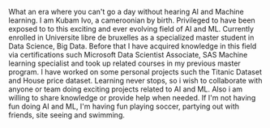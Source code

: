 What an era where you can't go a day without hearing AI and Machine learning. I am Kubam Ivo, a cameroonian by birth. Privileged to have been exposed to to this exciting and ever evolving field of AI and ML. Currently enrolled in Universite libre de bruxelles as a specialized master student in Data Science, Big Data. Before that I have acquired knowledge in this field via certifications such Microsoft Data Scientist Associate, SAS Machine learning specialist and took up related courses in my previous master program. I have worked on some personal projects such the Titanic Dataset and House price dataset. Learning never stops, so i wish to collaborate with anyone or team doing exciting projects related to AI and ML. Also i am willing to share knowledge or provide help when needed. 
If I'm not having fun doing AI and ML, I'm having fun playing soccer, partying out with friends, site seeing and swimming. 

<!--
**ivombi/ivombi** is a ✨ _special_ ✨ repository because its `README.md` (this file) appears on your GitHub profile.

Here are some ideas to get you started:

- 🔭 I’m currently working on ...
- 🌱 I’m currently learning ...
- 👯 I’m looking to collaborate on ...
- 🤔 I’m looking for help with ...
- 💬 Ask me about ...
- 📫 How to reach me: ...
- 😄 Pronouns: ...
- ⚡ Fun fact: ...
-->
